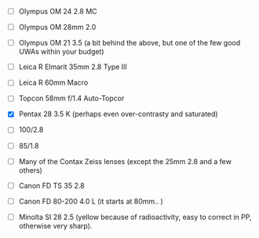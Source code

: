 

- [ ] Olympus OM 24 2.8 MC
- [ ] Olympus OM 28mm 2.0
- [ ] Olympus OM 21 3.5 (a bit behind the above, but one of the few good UWAs within your budget)

- [ ] Leica R Elmarit 35mm 2.8 Type III
- [ ] Leica R 60mm Macro

- [ ] Topcon 58mm f/1.4 Auto-Topcor

- [x] Pentax 28 3.5 K (perhaps even over-contrasty and saturated)
- [ ] 100/2.8
- [ ] 85/1.8 

- [ ] Many of the Contax Zeiss lenses (except the 25mm 2.8 and a few others)

- [ ] Canon FD TS 35 2.8
- [ ] Canon FD 80-200 4.0 L (it starts at 80mm..  )

- [ ] Minolta SI 28 2.5 (yellow because of radioactivity, easy to correct in PP, otherwise very sharp).